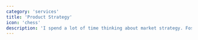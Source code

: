 ```yaml
---
category: 'services'
title: 'Product Strategy'
icon: 'chess'
description: 'I spend a lot of time thinking about market strategy. Fostering a positive, collaborative relationship with product is critical to building anything worth a damn.'
---
```

